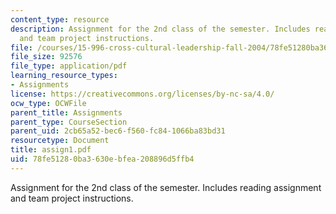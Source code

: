 ```yaml
---
content_type: resource
description: Assignment for the 2nd class of the semester. Includes reading assignment
  and team project instructions.
file: /courses/15-996-cross-cultural-leadership-fall-2004/78fe51280ba3630ebfea208896d5ffb4_assign1.pdf
file_size: 92576
file_type: application/pdf
learning_resource_types:
- Assignments
license: https://creativecommons.org/licenses/by-nc-sa/4.0/
ocw_type: OCWFile
parent_title: Assignments
parent_type: CourseSection
parent_uid: 2cb65a52-bec6-f560-fc84-1066ba83bd31
resourcetype: Document
title: assign1.pdf
uid: 78fe5128-0ba3-630e-bfea-208896d5ffb4
---
```

Assignment for the 2nd class of the semester. Includes reading assignment and team project instructions.